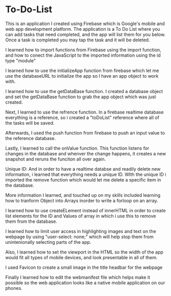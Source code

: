 # To-Do-List

This is an application I created using Firebase which is Google's mobile and web app development platform. 
The application is a To Do List where you can add tasks that need completed, and the app will list them for you below. Once a task is completed you may tap the task and it will be deleted.

I learned how to import functions from Firebase using the import function, and how to conect the JavaScript to the imported information using the id type "module"

I learned how to use the initializeApp function from firebase which let me use the databaseURL to initialize the app so I have an app object to work with.

I learned how to use the getDataBase function. I created a database object and set the getDataBase function to grab the app object which was just created.

Next, I learned to use the refrence function. In a firebase realtime database everything is a reference, so i created a "toDoList" reference where all of the tasks will be saved.

Afterwards, I used the push function from firebase to push an input value to the reference database.

Lastly, I learned to call the onValue function. This function listens for changes in the database and whenver the change happens, it creates a new snapshot and reruns the funciton all over again.

Unique ID:
And in order to have a realtime databse and readily delete new information, i learned that everything needs a unique ID. WIth the unique ID i imported the remove function which would let me delete a specific item in the database.

More information I learned, and touched up on my skills included learning how to tranform Object into Arrays inorder to write a forloop on an array. 

I learned how to use createELement instead of innerHTML in order to create list elements for the ID and Values of array in which i use this to remove them from the database.

I learned how to limit user access in highlighting images and text on the webpage by using "user-select: none;" which will help stop them from unintenionally selecting parts of the app.

Also, I learned how to set the viewport in the HTML so the width of the app would fit all types of mobile devices, and look presentable in all of them.

I used Favicon to create a small image in the title headbar for the webpage

Finally I learned how to edit the webmanifest file which helps make it possible so the web application looks like a native mobile application on our phones. 


